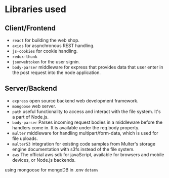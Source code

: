 # Libraries used

## Client/Frontend
* `react` for building the web shop.
* `axios` for asynchronous REST handling.
* `js-cookies`  for cookie handling.
* `redux-thunk`
* `jsonwebtoken` for the user signin.
* `body-parser` middleware for express that provides data that user enter in the post request into the node application.

## Server/Backend
* `express` open source backend web development framework.
* `mongoose` web server.
* `path` useful functionality to access and interact with the file system. It's a part of Node.js.
* `body-parser` Parses incoming request bodies in a middleware before the handlers come in.    It is available under the req.body property.
* `multer` middleware for handling multipart/form-data, which is used for file uploads.
* `multerS3` integration for existing code samples from Multer's storage engine documentation with s3fs instead of the file system.
* `aws` The official aws sdk for javaScript, available for browsers and mobile devices, or Node.js backends.

using mongoose for mongoDB in .env `dotenv`

